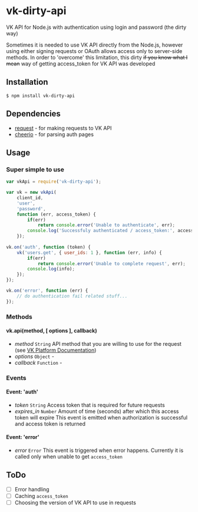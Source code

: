 # vk-dirty-api

VK API for Node.js with authentication using login and password (the dirty way)

Sometimes it is needed to use VK API directly from the Node.js, however using either signing requests or OAuth allows access only to server-side methods. In order to 'overcome' this limitation, this dirty ~~if you know what I mean~~ way of getting access_token for VK API was developed

## Installation
    $ npm install vk-dirty-api
    
## Dependencies
* [request](https://www.npmjs.org/package/request) - for making requests to VK API
* [cheerio](https://www.npmjs.org/package/cheerio) - for parsing auth pages

## Usage

### Super simple to use
```javascript
var vkApi = require('vk-dirty-api');

var vk = new vkApi(
    client_id,
    'user',
    'password',
    function (err, access_token) {
        if(err)
            return console.error('Unable to authenticate', err);
        console.log('Successfuly authenticated / access_token:', access_token);
    });
    
vk.on('auth', function (token) {
    vk('users.get', { user_ids: 1 }, function (err, info) {
        if(err)
            return console.error('Unable to complete request', err);
        console.log(info);
    });
});

vk.on('error', function (err) {
    // do authentication fail related stuff... 
});
```

### Methods
#### vk.api(method, [ options ], callback)
- *method* `String` API method that you are willing to use for the request (see [VK Platform Documentation](https://vk.com/dev/method))
- *options* `Object` -
- *callback* `Function` -

### Events
#### Event: 'auth'
- *token* `String` Access token that is required for future requests
- *expires_in* `Number` Amount of time (seconds) after which this access token will expire
This event is emitted when authorization is successful and access token is returned   

#### Event: 'error'
- *error* `Error` 
This event is triggered when error happens. Currently it is called only when unable to get `access_token` 

## ToDo

- [ ] Error handling
- [ ] Caching `access_token`
- [ ] Choosing the version of VK API to use in requests